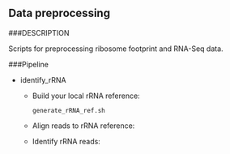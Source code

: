 Data preprocessing
----------

###DESCRIPTION

Scripts for preprocessing ribosome footprint and RNA-Seq data.

###Pipeline

* identify_rRNA
  * Build your local rRNA reference:

    `generate_rRNA_ref.sh`

  * Align reads to rRNA reference:
  * Identify rRNA reads:


